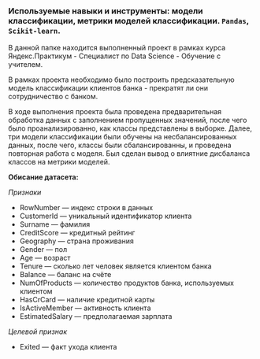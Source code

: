 ### Используемые навыки и инструменты: модели классификации, метрики моделей классификации. `Pandas`, `Scikit-learn`.

В данной папке находится выполненный проект в рамках курса Яндекс.Практикум - Специалист по Data Science - Обучение с учителем.

В рамках проекта необходимо было построить предсказательную модель классификации клиентов банка - прекратят ли они сотрудничество с банком.

В ходе выполнения проекта была проведена предварительная обработка данных с заполнением пропущенных значений, после чего было проанализированно, как классы представлены в выборке. Далее, три модели классификации были обучены на несбалансированных данных, после чего, классы были сбалансированны, и проведена повторная работа с моделя. Был сделан вывод о влиятние дисбаланса классов на метрики моделей.

**Обисание датасета:**

*Признаки*
- RowNumber — индекс строки в данных
- CustomerId — уникальный идентификатор клиента
- Surname — фамилия
- CreditScore — кредитный рейтинг
- Geography — страна проживания
- Gender — пол
- Age — возраст
- Tenure — сколько лет человек является клиентом банка
- Balance — баланс на счёте
- NumOfProducts — количество продуктов банка, используемых клиентом
- HasCrCard — наличие кредитной карты
- IsActiveMember — активность клиента
- EstimatedSalary — предполагаемая зарплата

*Целевой признак*

- Exited — факт ухода клиента
